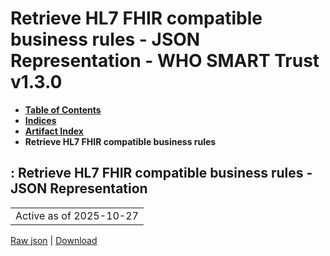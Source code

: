 # Retrieve HL7 FHIR compatible business rules - JSON Representation - WHO SMART Trust v1.3.0

* [**Table of Contents**](toc.md)
* [**Indices**](indices.md)
* [**Artifact Index**](artifacts.md)
* **Retrieve HL7 FHIR compatible business rules**

## : Retrieve HL7 FHIR compatible business rules - JSON Representation

| |
| :--- |
| Active as of 2025-10-27 |

[Raw json](Requirements-RetrieveBusinessRulesFHIR.json) | [Download](Requirements-RetrieveBusinessRulesFHIR.json)

